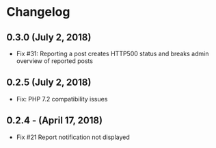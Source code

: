 Changelog
=========

0.3.0  (July 2, 2018)
-----------------------
- Fix #31: Reporting a post creates HTTP500 status and breaks admin overview of reported posts 

0.2.5  (July 2, 2018)
-----------------------
- Fix: PHP 7.2 compatibility issues


0.2.4 -  (April 17, 2018)
----------------------
- Fix #21 Report notification not displayed
